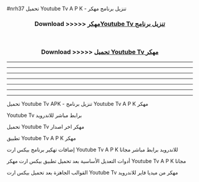 #nrh37 تحميل Youtube Tv  A P K - تنزيل برنامج مهكر



<div align="center">
<h3>Download >>>>> <a href="https://runaway1.web.app/?sq=Youtube Tv ">مهكرYoutube Tv  تنزيل برنامج</a></h3><br>

<h3>Download >>>>> <a href="https://runaway1.web.app/?sq=Youtube Tv ">تحميل Youtube Tv  مهكر</a></h3>
</div>


----------------------------------------------------------

----------------------------------------------------------

----------------------------------------------------------

----------------------------------------------------------

----------------------------------------------------------

----------------------------------------------------------

----------------------------------------------------------

تحميل Youtube Tv  APK - تنزيل برنامج Youtube Tv  A P K مهكر

Youtube Tv  برابط مباشر للاندرويد

تحميل Youtube Tv  مهكر اخر اصدار

تطبيق Youtube Tv  A P K مهكر

إضافات تهكير برنامج بيكس ارت Youtube Tv  A P K للاندرويد برابط مباشر مجانا

أدوات التعديل الأساسية بعد تحميل تطبيق بيكس ارت مهكر Youtube Tv  A P K مجانا

القوالب الجاهزة بعد تحميل بيكس ارت Youtube Tv  مهكر من ميديا فاير للاندرويد


